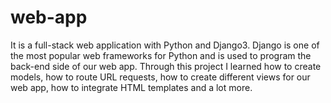 # web-app

It is a full-stack web application with Python and Django3. Django is one of the most popular web frameworks for Python and is used to program the back-end side of our web app. Through this project I learned how to create models, how to route URL requests, how to create different views for our web app, how to integrate HTML templates and a lot more.
